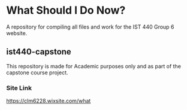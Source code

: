 # What Should I Do Now?
A repository for compiling all files and work for the IST 440 Group 6 website. 

## ist440-capstone
This repository is made for Academic purposes only and as part of the capstone course project.

### Site Link
https://clm6228.wixsite.com/what 
